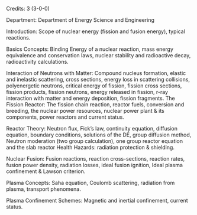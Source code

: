 Credits: 3 (3-0-0)

Department: Department of Energy Science and Engineering

Introduction: Scope of nuclear energy (fission and fusion energy), typical reactions.

Basics Concepts: Binding Energy of a nuclear reaction, mass energy equivalence and conservation laws, nuclear stability and radioactive decay, radioactivity calculations.

Interaction of Neutrons with Matter: Compound nucleus formation, elastic and inelastic scattering, cross sections, energy loss in scattering collisions, polyenergetic neutrons, critical energy of fission, fission cross sections, fission products, fission neutrons, energy released in fission, r-ray interaction with matter and energy deposition, fission fragments. The Fission Reactor: The fission chain reaction, reactor fuels, conversion and breeding, the nuclear power resources, nuclear power plant & its components, power reactors and current status.

Reactor Theory: Neutron flux, Fick’s law, continuity equation, diffusion equation, boundary conditions, solutions of the DE, group diffusion method, Neutron moderation (two group calculation), one group reactor equation and the slab reactor Health Hazards: radiation protection & shielding.

Nuclear Fusion: Fusion reactions, reaction cross-sections, reaction rates, fusion power density, radiation losses, ideal fusion ignition, Ideal plasma confinement & Lawson criterion.

Plasma Concepts: Saha equation, Coulomb scattering, radiation from plasma, transport phenomena.

Plasma Confinement Schemes: Magnetic and inertial confinement, current status.